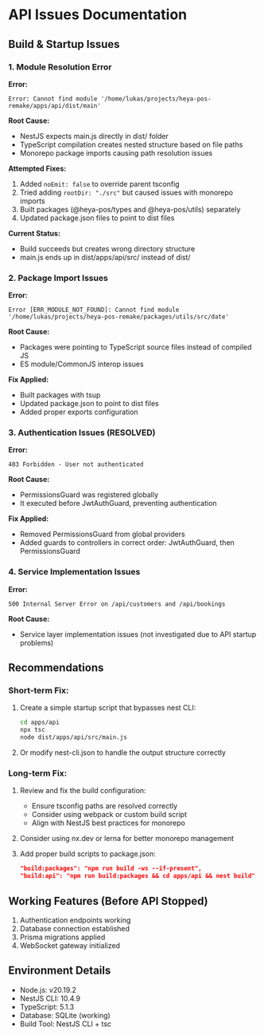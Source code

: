 # API Issues Documentation

## Build & Startup Issues

### 1. Module Resolution Error
**Error:**
```
Error: Cannot find module '/home/lukas/projects/heya-pos-remake/apps/api/dist/main'
```

**Root Cause:**
- NestJS expects main.js directly in dist/ folder
- TypeScript compilation creates nested structure based on file paths
- Monorepo package imports causing path resolution issues

**Attempted Fixes:**
1. Added `noEmit: false` to override parent tsconfig
2. Tried adding `rootDir: "./src"` but caused issues with monorepo imports
3. Built packages (@heya-pos/types and @heya-pos/utils) separately
4. Updated package.json files to point to dist files

**Current Status:** 
- Build succeeds but creates wrong directory structure
- main.js ends up in dist/apps/api/src/ instead of dist/

### 2. Package Import Issues
**Error:**
```
Error [ERR_MODULE_NOT_FOUND]: Cannot find module '/home/lukas/projects/heya-pos-remake/packages/utils/src/date'
```

**Root Cause:**
- Packages were pointing to TypeScript source files instead of compiled JS
- ES module/CommonJS interop issues

**Fix Applied:**
- Built packages with tsup
- Updated package.json to point to dist files
- Added proper exports configuration

### 3. Authentication Issues (RESOLVED)
**Error:**
```
403 Forbidden - User not authenticated
```

**Root Cause:**
- PermissionsGuard was registered globally
- It executed before JwtAuthGuard, preventing authentication

**Fix Applied:**
- Removed PermissionsGuard from global providers
- Added guards to controllers in correct order: JwtAuthGuard, then PermissionsGuard

### 4. Service Implementation Issues
**Error:**
```
500 Internal Server Error on /api/customers and /api/bookings
```

**Root Cause:**
- Service layer implementation issues (not investigated due to API startup problems)

## Recommendations

### Short-term Fix:
1. Create a simple startup script that bypasses nest CLI:
   ```bash
   cd apps/api
   npx tsc
   node dist/apps/api/src/main.js
   ```

2. Or modify nest-cli.json to handle the output structure correctly

### Long-term Fix:
1. Review and fix the build configuration:
   - Ensure tsconfig paths are resolved correctly
   - Consider using webpack or custom build script
   - Align with NestJS best practices for monorepo

2. Consider using nx.dev or lerna for better monorepo management

3. Add proper build scripts to package.json:
   ```json
   "build:packages": "npm run build -ws --if-present",
   "build:api": "npm run build:packages && cd apps/api && nest build"
   ```

## Working Features (Before API Stopped)

1. Authentication endpoints working
2. Database connection established
3. Prisma migrations applied
4. WebSocket gateway initialized

## Environment Details

- Node.js: v20.19.2
- NestJS CLI: 10.4.9
- TypeScript: 5.1.3
- Database: SQLite (working)
- Build Tool: NestJS CLI + tsc